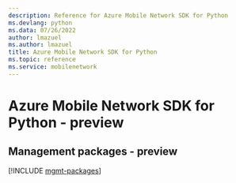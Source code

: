 ```yaml
---
description: Reference for Azure Mobile Network SDK for Python
ms.devlang: python
ms.data: 07/26/2022
author: lmazuel
ms.author: lmazuel
title: Azure Mobile Network SDK for Python
ms.topic: reference
ms.service: mobilenetwork
---
```

# Azure Mobile Network SDK for Python - preview

## Management packages - preview
[!INCLUDE [mgmt-packages](mobile-network-mgmt-index.md)]